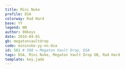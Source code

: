 ```yaml
---
title: Mini Nuke
profile: DSA
colorway: Rad Hard
base: YY
legend: NN
author: 00keys
date: 2016-04-01
gb: megatonvaultdrop
code: mininuke-yy-nn-dsa
id: 501 # 500 = Megaton Vault Drop, DSA
tags: DSA, Mini Nuke, Megaton Vault Drop GB, Rad Hard
template: key.jade
---
```




